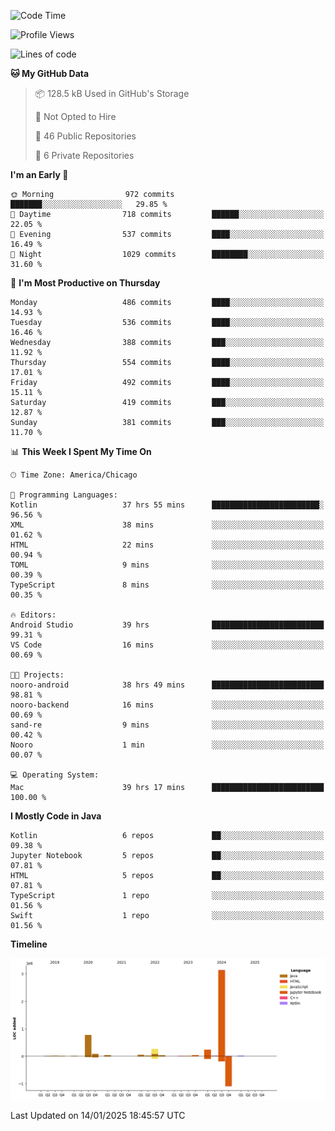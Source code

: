 <!--START_SECTION:waka-->
![Code Time](http://img.shields.io/badge/Code%20Time-819%20hrs%2033%20mins-blue)

![Profile Views](http://img.shields.io/badge/Profile%20Views-24-blue)

![Lines of code](https://img.shields.io/badge/From%20Hello%20World%20I%27ve%20Written-4.8%20million%20lines%20of%20code-blue)

**🐱 My GitHub Data** 

> 📦 128.5 kB Used in GitHub's Storage 
 > 
> 🚫 Not Opted to Hire
 > 
> 📜 46 Public Repositories 
 > 
> 🔑 6 Private Repositories 
 > 
**I'm an Early 🐤** 

```text
🌞 Morning                972 commits         ███████░░░░░░░░░░░░░░░░░░   29.85 % 
🌆 Daytime                718 commits         ██████░░░░░░░░░░░░░░░░░░░   22.05 % 
🌃 Evening                537 commits         ████░░░░░░░░░░░░░░░░░░░░░   16.49 % 
🌙 Night                  1029 commits        ████████░░░░░░░░░░░░░░░░░   31.60 % 
```
📅 **I'm Most Productive on Thursday** 

```text
Monday                   486 commits         ████░░░░░░░░░░░░░░░░░░░░░   14.93 % 
Tuesday                  536 commits         ████░░░░░░░░░░░░░░░░░░░░░   16.46 % 
Wednesday                388 commits         ███░░░░░░░░░░░░░░░░░░░░░░   11.92 % 
Thursday                 554 commits         ████░░░░░░░░░░░░░░░░░░░░░   17.01 % 
Friday                   492 commits         ████░░░░░░░░░░░░░░░░░░░░░   15.11 % 
Saturday                 419 commits         ███░░░░░░░░░░░░░░░░░░░░░░   12.87 % 
Sunday                   381 commits         ███░░░░░░░░░░░░░░░░░░░░░░   11.70 % 
```


📊 **This Week I Spent My Time On** 

```text
🕑︎ Time Zone: America/Chicago

💬 Programming Languages: 
Kotlin                   37 hrs 55 mins      ████████████████████████░   96.56 % 
XML                      38 mins             ░░░░░░░░░░░░░░░░░░░░░░░░░   01.62 % 
HTML                     22 mins             ░░░░░░░░░░░░░░░░░░░░░░░░░   00.94 % 
TOML                     9 mins              ░░░░░░░░░░░░░░░░░░░░░░░░░   00.39 % 
TypeScript               8 mins              ░░░░░░░░░░░░░░░░░░░░░░░░░   00.35 % 

🔥 Editors: 
Android Studio           39 hrs              █████████████████████████   99.31 % 
VS Code                  16 mins             ░░░░░░░░░░░░░░░░░░░░░░░░░   00.69 % 

🐱‍💻 Projects: 
nooro-android            38 hrs 49 mins      █████████████████████████   98.81 % 
nooro-backend            16 mins             ░░░░░░░░░░░░░░░░░░░░░░░░░   00.69 % 
sand-re                  9 mins              ░░░░░░░░░░░░░░░░░░░░░░░░░   00.42 % 
Nooro                    1 min               ░░░░░░░░░░░░░░░░░░░░░░░░░   00.07 % 

💻 Operating System: 
Mac                      39 hrs 17 mins      █████████████████████████   100.00 % 
```

**I Mostly Code in Java** 

```text
Kotlin                   6 repos             ██░░░░░░░░░░░░░░░░░░░░░░░   09.38 % 
Jupyter Notebook         5 repos             ██░░░░░░░░░░░░░░░░░░░░░░░   07.81 % 
HTML                     5 repos             ██░░░░░░░░░░░░░░░░░░░░░░░   07.81 % 
TypeScript               1 repo              ░░░░░░░░░░░░░░░░░░░░░░░░░   01.56 % 
Swift                    1 repo              ░░░░░░░░░░░░░░░░░░░░░░░░░   01.56 % 
```



**Timeline**

![Lines of Code chart](https://raw.githubusercontent.com/phanijsp/phanijsp/main/assets/bar_graph.png)


 Last Updated on 14/01/2025 18:45:57 UTC
<!--END_SECTION:waka-->
